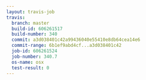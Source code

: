 ```yaml
---
layout: travis-job
travis:
  branch: master
  build-id: 606261517
  build-number: 340
  commit: a3d038401c42a99436040e55410e8db64cea14e6
  commit-range: 6b1ef9abd4cf...a3d038401c42
  job-id: 606261524
  job-number: 340.7
  os-name: osx
  test-result: 0
---
```


